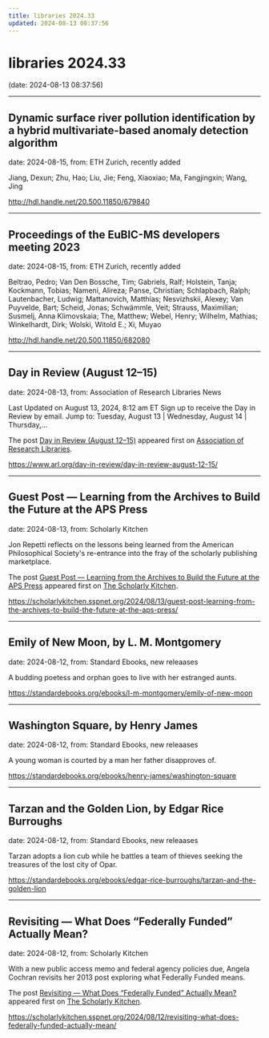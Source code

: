 ```yaml
---
title: libraries 2024.33
updated: 2024-08-13 08:37:56
---
```


# libraries 2024.33

(date: 2024-08-13 08:37:56)

---

## Dynamic surface river pollution identification by a hybrid multivariate-based anomaly detection algorithm

date: 2024-08-15, from: ETH Zurich, recently added

Jiang, Dexun; Zhu, Hao; Liu, Jie; Feng, Xiaoxiao; Ma, Fangjingxin; Wang, Jing 

<http://hdl.handle.net/20.500.11850/679840>

---

## Proceedings of the EuBIC-MS developers meeting 2023

date: 2024-08-15, from: ETH Zurich, recently added

Beltrao, Pedro; Van Den Bossche, Tim; Gabriels, Ralf; Holstein, Tanja; Kockmann, Tobias; Nameni, Alireza; Panse, Christian; Schlapbach, Ralph; Lautenbacher, Ludwig; Mattanovich, Matthias; Nesvizhskii, Alexey; Van Puyvelde, Bart; Scheid, Jonas; Schwämmle, Veit; Strauss, Maximilian; Susmelj, Anna Klimovskaia; The, Matthew; Webel, Henry; Wilhelm, Mathias; Winkelhardt, Dirk; Wolski, Witold E.; Xi, Muyao 

<http://hdl.handle.net/20.500.11850/682080>

---

## Day in Review (August 12–15)

date: 2024-08-13, from: Association of Research Libraries News

<p>Last Updated on August 13, 2024, 8:12 am ET Sign up to receive the Day in Review by email. Jump to: Tuesday, August 13 &#124; Wednesday, August 14 &#124; Thursday,...</p>
<p>The post <a href="https://www.arl.org/day-in-review/day-in-review-august-12-15/">Day in Review (August 12–15)</a> appeared first on <a href="https://www.arl.org">Association of Research Libraries</a>.</p>
 

<https://www.arl.org/day-in-review/day-in-review-august-12-15/>

---

## Guest Post — Learning from the Archives to Build the Future at the APS Press

date: 2024-08-13, from: Scholarly Kitchen

<p>Jon Repetti reflects on the lessons being learned from the American Philosophical Society's re-entrance into the fray of the scholarly publishing marketplace.</p>
<p>The post <a href="https://scholarlykitchen.sspnet.org/2024/08/13/guest-post-learning-from-the-archives-to-build-the-future-at-the-aps-press/">Guest Post &#8212; Learning from the Archives to Build the Future at the APS Press</a> appeared first on <a href="https://scholarlykitchen.sspnet.org">The Scholarly Kitchen</a>.</p>
 

<https://scholarlykitchen.sspnet.org/2024/08/13/guest-post-learning-from-the-archives-to-build-the-future-at-the-aps-press/>

---

## Emily of New Moon, by L. M. Montgomery

date: 2024-08-12, from: Standard Ebooks, new releaases

A budding poetess and orphan goes to live with her estranged aunts. 

<https://standardebooks.org/ebooks/l-m-montgomery/emily-of-new-moon>

---

## Washington Square, by Henry James

date: 2024-08-12, from: Standard Ebooks, new releaases

A young woman is courted by a man her father disapproves of. 

<https://standardebooks.org/ebooks/henry-james/washington-square>

---

## Tarzan and the Golden Lion, by Edgar Rice Burroughs

date: 2024-08-12, from: Standard Ebooks, new releaases

Tarzan adopts a lion cub while he battles a team of thieves seeking the treasures of the lost city of Opar. 

<https://standardebooks.org/ebooks/edgar-rice-burroughs/tarzan-and-the-golden-lion>

---

## Revisiting — What Does “Federally Funded” Actually Mean?

date: 2024-08-12, from: Scholarly Kitchen

<p>With a new public access memo and federal agency policies due, Angela Cochran revisits her 2013 post exploring what Federally Funded means. </p>
<p>The post <a href="https://scholarlykitchen.sspnet.org/2024/08/12/revisiting-what-does-federally-funded-actually-mean/">Revisiting &#8212; What Does “Federally Funded” Actually Mean?</a> appeared first on <a href="https://scholarlykitchen.sspnet.org">The Scholarly Kitchen</a>.</p>
 

<https://scholarlykitchen.sspnet.org/2024/08/12/revisiting-what-does-federally-funded-actually-mean/>

